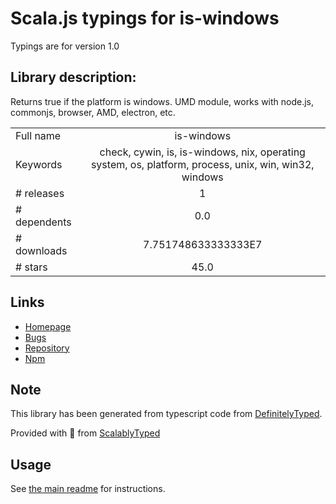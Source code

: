 
# Scala.js typings for is-windows

Typings are for version 1.0

## Library description:
Returns true if the platform is windows. UMD module, works with node.js, commonjs, browser, AMD, electron, etc.

|                    |                 |
| ------------------ | :-------------: |
| Full name          | is-windows |
| Keywords           | check, cywin, is, is-windows, nix, operating system, os, platform, process, unix, win, win32, windows |
| # releases         | 1 |
| # dependents       | 0.0 |
| # downloads        | 7.751748633333333E7 |
| # stars            | 45.0 |

## Links
- [Homepage](https://github.com/jonschlinkert/is-windows)
- [Bugs](https://github.com/jonschlinkert/is-windows/issues)
- [Repository](https://github.com/jonschlinkert/is-windows)
- [Npm](https://www.npmjs.com/package/is-windows)
    


## Note
This library has been generated from typescript code from [DefinitelyTyped](https://definitelytyped.org).

Provided with :purple_heart: from [ScalablyTyped](https://github.com/oyvindberg/ScalablyTyped)

## Usage
See [the main readme](../../readme.md) for instructions.



